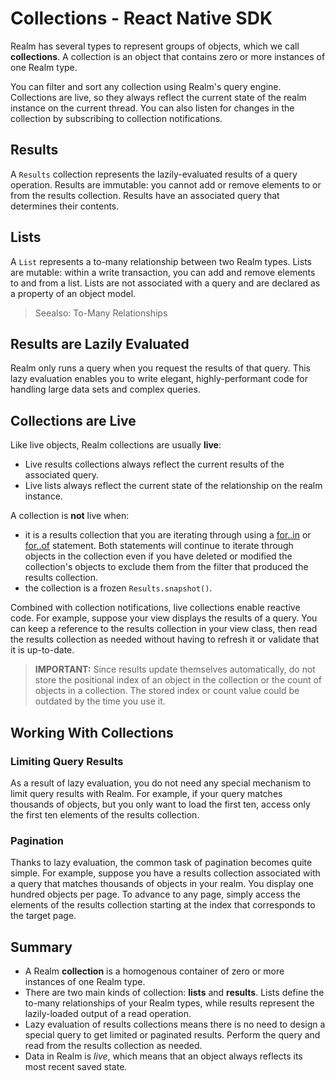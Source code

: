 # Collections - React Native SDK
Realm has several types to represent groups of objects,
which we call **collections**. A collection is an object that contains
zero or more instances of one Realm type.

You can filter and sort any collection using Realm's
query engine. Collections are
live, so they always reflect the current state
of the realm instance on the current thread. You can also
listen for changes in the collection by subscribing to collection
notifications.

## Results
A `Results` collection represents the
lazily-evaluated results of a query operation. Results are immutable:
you cannot add or remove elements to or from the results collection.
Results have an associated query that determines their contents.

## Lists
A `List` represents a to-many
relationship between two Realm
types. Lists are mutable: within a write transaction, you can add and
remove elements to and from a list. Lists are not associated with a
query and are declared as a property of an object model.

> Seealso:
> To-Many Relationships
>

## Results are Lazily Evaluated
Realm only runs a query when you request the
results of that query. This lazy evaluation enables you to write
elegant, highly-performant code for handling large data sets and complex
queries.

## Collections are Live
Like live objects, Realm collections
are usually **live**:

- Live results collections always reflect the current results of the associated query.
- Live lists always reflect the current state of the relationship on the realm instance.

A collection is **not** live when:

- it is a results collection that you are iterating through using a [for..in](https://developer.mozilla.org/en-US/docs/Web/JavaScript/Reference/Statements/for...in) or [for..of](https://developer.mozilla.org/en-US/docs/Web/JavaScript/Reference/Statements/for...of) statement. Both statements will continue to iterate through objects in the collection even if you have deleted or modified the collection's objects to exclude them from the filter that produced the results collection.
- the collection is a frozen `Results.snapshot()`.

Combined with collection notifications, live collections enable
reactive code. For example, suppose your view displays the
results of a query. You can keep a reference to the results
collection in your view class, then read the results
collection as needed without having to refresh it or
validate that it is up-to-date.

> **IMPORTANT:**
> Since results update themselves automatically, do not
store the positional index of an object in the collection
or the count of objects in a collection. The stored index
or count value could be outdated by the time you use
it.
>

## Working With Collections
### Limiting Query Results
As a result of lazy evaluation, you do not need any special
mechanism to limit query results with Realm. For example, if
your query matches thousands of objects, but you only want
to load the first ten, access only the first ten
elements of the results collection.

### Pagination
Thanks to lazy evaluation, the common task of pagination
becomes quite simple. For example, suppose you have a
results collection associated with a query that matches
thousands of objects in your realm. You display one hundred
objects per page. To advance to any page, simply access the
elements of the results collection starting at the index
that corresponds to the target page.

## Summary
- A Realm **collection** is a homogenous container of zero
or more instances of one
Realm type.
- There are two main kinds of collection: **lists** and **results**.
Lists define the to-many relationships
of your Realm types, while results represent the
lazily-loaded output of a read operation.
- Lazy evaluation of results collections means there is no need to
design a special query to get limited or paginated results. Perform
the query and read from the results collection as needed.
- Data in Realm is *live*, which means that an object always reflects its most recent saved state.

